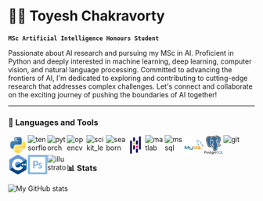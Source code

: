 # 👨‍💻 Toyesh Chakravorty

**`MSc Artificial Intelligence Honours Student`**

Passionate about AI research and pursuing my MSc in AI. Proficient in Python and deeply interested in machine learning, deep learning, computer vision, and natural language processing. Committed to advancing the frontiers of AI, I'm dedicated to exploring and contributing to cutting-edge research that addresses complex challenges. Let's connect and collaborate on the exciting journey of pushing the boundaries of AI together!

---

### 🧰 Languages and Tools

<img align="left" alt="python" width="40" height="40" src="https://raw.githubusercontent.com/devicons/devicon/master/icons/python/python-original.svg"/> 
<img align="left" alt="tensorflow" width="40" height="40"  src="https://www.vectorlogo.zone/logos/tensorflow/tensorflow-icon.svg" />
<img align="left" alt="pytorch" width="40" height="40" src="https://www.vectorlogo.zone/logos/pytorch/pytorch-icon.svg"/>
<img align="left" alt="opencv" width="40" height="40" src="https://www.vectorlogo.zone/logos/opencv/opencv-icon.svg"/>
<img align="left" alt="scikit_learn" width="40" height="40" src="https://upload.wikimedia.org/wikipedia/commons/0/05/Scikit_learn_logo_small.svg"/>
<img align="left" alt="seaborn" width="40" height="40" src="https://seaborn.pydata.org/_images/logo-mark-lightbg.svg"/>
<img align="left" alt="pandas" width="40" height="40" src="https://raw.githubusercontent.com/devicons/devicon/2ae2a900d2f041da66e950e4d48052658d850630/icons/pandas/pandas-original.svg"/>
<img align="left" alt="matlab" width="40" height="40" src="https://upload.wikimedia.org/wikipedia/commons/2/21/Matlab_Logo.png"/>
<img align="left" alt="mssql" width="40" height="40" src="https://www.svgrepo.com/show/303229/microsoft-sql-server-logo.svg"/>
<img align="left" alt="mysql" width="40" height="40" src="https://raw.githubusercontent.com/devicons/devicon/master/icons/mysql/mysql-original-wordmark.svg"/>
<img align="left" alt="postgresql" width="40" height="40" src="https://raw.githubusercontent.com/devicons/devicon/master/icons/postgresql/postgresql-original-wordmark.svg"/>
<img align="left" alt="git" width="40" height="40" src="https://www.vectorlogo.zone/logos/git-scm/git-scm-icon.svg"/>
<img align="left" alt="cplusplus" width="40" height="40" src="https://raw.githubusercontent.com/devicons/devicon/master/icons/cplusplus/cplusplus-original.svg"/>
<img align="left" alt="photoshop" width="40" height="40" src="https://raw.githubusercontent.com/devicons/devicon/master/icons/photoshop/photoshop-line.svg"/>
<img align="left" alt="illustrator" width="40" height="40" src="https://www.vectorlogo.zone/logos/adobe_illustrator/adobe_illustrator-icon.svg"/>

<br/>

#

### 📊 Stats

![My GitHub stats](https://github-readme-stats.vercel.app/api?username=toyeshc&show_icons=true&theme=gruvbox)

#
